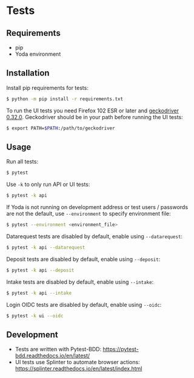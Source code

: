 # Tests

## Requirements
- pip
- Yoda environment

## Installation
Install pip requirements for tests:
```bash
$ python -m pip install -r requirements.txt
```

To run the UI tests you need Firefox 102 ESR or later and [geckodriver 0.32.0](https://github.com/mozilla/geckodriver/releases/tag/v0.32.0).
Geckodriver should be in your path before running the UI tests:
```bash
$ export PATH=$PATH:/path/to/geckodriver
```

## Usage
Run all tests:
```bash
$ pytest
```

Use `-k` to only run API or UI tests:
```bash
$ pytest -k api
```

If Yoda is not running on development address or test users / passwords are not the default, use `--environment` to specify environment file:
```bash
$ pytest --environment <environment_file>
```

Datarequest tests are disabled by default, enable using `--datarequest`:
```bash
$ pytest -k api --datarequest
```

Deposit tests are disabled by default, enable using `--deposit`:
```bash
$ pytest -k api --deposit
```

Intake tests are disabled by default, enable using `--intake`:
```bash
$ pytest -k api --intake
```

Login OIDC tests are disabled by default, enable using `--oidc`:
```bash
$ pytest -k ui --oidc
```

## Development
- Tests are written with Pytest-BDD: https://pytest-bdd.readthedocs.io/en/latest/
- UI tests use Splinter to automate browser actions: https://splinter.readthedocs.io/en/latest/index.html
